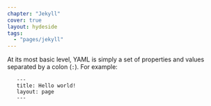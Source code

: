 ```yaml
---
chapter: "Jekyll"
cover: true
layout: hydeside
tags:
  - "pages/jekyll"
---
```


At its most basic level, YAML is simply a set of properties and values separated by a colon (`:`). For example:

       ---
       title: Hello world!
       layout: page
       ---
